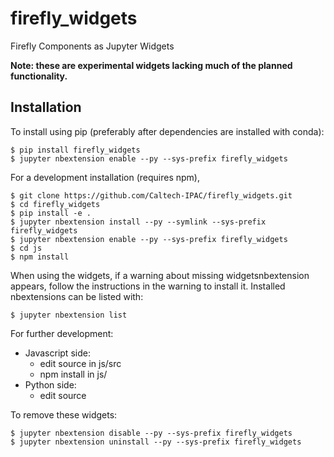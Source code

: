 firefly_widgets
===============================

Firefly Components as Jupyter Widgets

**Note: these are experimental widgets lacking much of the planned functionality.**

Installation
------------

To install using pip (preferably after dependencies are installed with conda):

    $ pip install firefly_widgets
    $ jupyter nbextension enable --py --sys-prefix firefly_widgets


For a development installation (requires npm),

    $ git clone https://github.com/Caltech-IPAC/firefly_widgets.git
    $ cd firefly_widgets
    $ pip install -e .
    $ jupyter nbextension install --py --symlink --sys-prefix firefly_widgets
    $ jupyter nbextension enable --py --sys-prefix firefly_widgets
    $ cd js
    $ npm install

When using the widgets, if a warning about missing widgetsnbextension appears, follow the instructions in the warning to install it. Installed nbextensions can be listed with:

    $ jupyter nbextension list

For further development:
 - Javascript side:
    - edit source in js/src
    - npm install in js/
 - Python side:
    - edit source

To remove these widgets:

    $ jupyter nbextension disable --py --sys-prefix firefly_widgets
    $ jupyter nbextension uninstall --py --sys-prefix firefly_widgets

